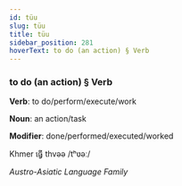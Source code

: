 ```yaml
---
id: tüu
slug: tüu
title: tüu
sidebar_position: 281
hoverText: to do (an action) § Verb
---
```


### to do (an action) § Verb

**Verb**: to do/perform/execute/work

**Noun**: an action/task

**Modifier**: done/performed/executed/worked

Khmer ធ្វើ thvəə /tʰʋəː/

*Austro-Asiatic Language Family*